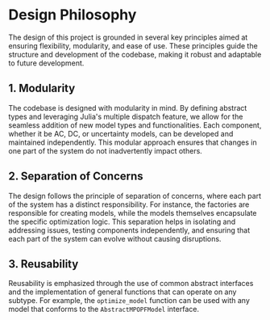 # Design Philosophy

The design of this project is grounded in several key principles aimed at ensuring flexibility, modularity, and ease of use. These principles guide the structure and development of the codebase, making it robust and adaptable to future development.

## 1. Modularity

The codebase is designed with modularity in mind. By defining abstract types and leveraging Julia's multiple dispatch feature, we allow for the seamless addition of new model types and functionalities. Each component, whether it be AC, DC, or uncertainty models, can be developed and maintained independently. This modular approach ensures that changes in one part of the system do not inadvertently impact others.

## 2. Separation of Concerns

The design follows the principle of separation of concerns, where each part of the system has a distinct responsibility. For instance, the factories are responsible for creating models, while the models themselves encapsulate the specific optimization logic. This separation helps in isolating and addressing issues, testing components independently, and ensuring that each part of the system can evolve without causing disruptions.

## 3. Reusability

Reusability is emphasized through the use of common abstract interfaces and the implementation of general functions that can operate on any subtype. For example, the `optimize_model` function can be used with any model that conforms to the `AbstractMPOPFModel` interface.